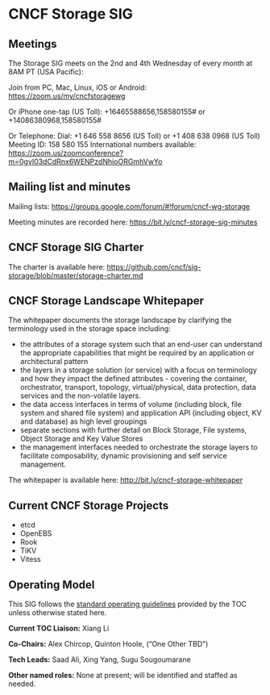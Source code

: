# CNCF Storage SIG

## Meetings

The Storage SIG meets on the 2nd and 4th Wednesday of every month at 8AM PT (USA Pacific):

Join from PC, Mac, Linux, iOS or Android: https://zoom.us/my/cncfstoragewg

Or iPhone one-tap (US Toll): +16465588656,158580155# or +14086380968,158580155#

Or Telephone: Dial: +1 646 558 8656 (US Toll) or +1 408 638 0968 (US Toll) Meeting ID: 158 580 155 International numbers available: https://zoom.us/zoomconference?m=0gvI03dCdRnx6WENPzdNhioORGmhVwYo

## Mailing list and minutes

Mailing lists: https://groups.google.com/forum/#!forum/cncf-wg-storage

Meeting minutes are recorded here: https://bit.ly/cncf-storage-sig-minutes


## CNCF Storage SIG Charter

The charter is available here: https://github.com/cncf/sig-storage/blob/master/storage-charter.md


## CNCF Storage Landscape Whitepaper

The whitepaper documents the storage landscape by clarifying the terminology used in the storage space including:

-   the attributes of a storage system such that an end-user can understand the appropriate capabilities that might be required by an application or architectural pattern
-   the layers in a storage solution (or service) with a focus on terminology and how they impact the defined attributes - covering the container, orchestrator, transport, topology, virtual/physical, data protection, data services and the non-volatile layers.
-   the data access interfaces in terms of volume (including block, file system and shared file system) and application API (including object, KV and database) as high level groupings
-   separate sections with further detail on Block Storage, File systems, Object Storage and Key Value Stores
-   the management interfaces needed to orchestrate the storage layers to facilitate composability, dynamic provisioning and self service management.

The whitepaper is available here: http://bit.ly/cncf-storage-whitepaper


## Current CNCF Storage Projects

- etcd
- OpenEBS
- Rook
- TiKV
- Vitess


## Operating Model

This SIG follows the [standard operating
guidelines](https://github.com/cncf/toc/blob/master/sigs/cncf-sigs.md#operating-model)
provided by the TOC unless otherwise stated here.

**Current TOC Liaison:** Xiang Li

**Co-Chairs:** Alex Chircop, Quinton Hoole, (“One Other TBD”)

**Tech Leads:** Saad Ali, Xing Yang, Sugu Sougoumarane

**Other named roles:** None at present; will be identified and staffed as needed.
